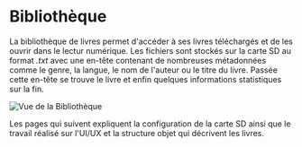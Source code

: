 # Bibliothèque

La bibliothèque de livres permet d'accéder à ses livres téléchargés et de les ouvrir dans le lectur numérique. Les fichiers sont stockés sur la carte SD au format *.txt* avec une en-tête contenant de nombreuses métadonnées comme le genre, la langue, le nom de l'auteur ou le titre du livre. Passée cette en-tête se trouve le livre et enfin quelques informations statistiques sur la fin.

![Vue de la Bibliothèque](/images/library.jpg)

Les pages qui suivent expliquent la configuration de la carte SD ainsi que le travail réalisé sur l'UI/UX et la structure objet qui décrivent les livres.